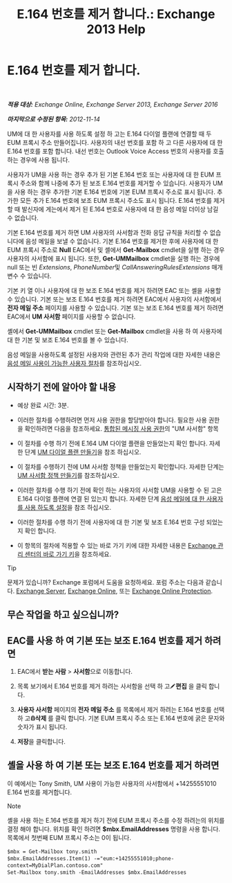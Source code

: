 ﻿---
title: 'E.164 번호를 제거 합니다.: Exchange 2013 Help'
TOCTitle: E.164 번호를 제거 합니다.
ms:assetid: 17941918-7dc5-41a0-b540-09f2f907362b
ms:mtpsurl: https://technet.microsoft.com/ko-kr/library/JJ662759(v=EXCHG.150)
ms:contentKeyID: 50555949
ms.date: 05/22/2018
mtps_version: v=EXCHG.150
ms.translationtype: MT
---

# E.164 번호를 제거 합니다.

 

_**적용 대상:** Exchange Online, Exchange Server 2013, Exchange Server 2016_

_**마지막으로 수정된 항목:** 2012-11-14_

UM에 대 한 사용자를 사용 하도록 설정 하 고는 E.164 다이얼 플랜에 연결할 때 두 EUM 프록시 주소 만들어집니다. 사용자의 내선 번호를 포함 하 고 다른 사용자에 대 한 E.164 번호를 포함 합니다. 내선 번호는 Outlook Voice Access 번호의 사용자를 호출 하는 경우에 사용 됩니다.

사용자가 UM을 사용 하는 경우 추가 된 기본 E.164 번호 또는 사용자에 대 한 EUM 프록시 주소와 함께 나중에 추가 된 보조 E.164 번호를 제거할 수 있습니다. 사용자가 UM을 사용 하는 경우 추가한 기본 E.164 번호에 기본 EUM 프록시 주소로 표시 됩니다. 추가한 모든 추가 E.164 번호에 보조 EUM 프록시 주소도 표시 됩니다. E.164 번호를 제거할 때 발신자에 게는에서 제거 된 E.164 번호로 사용자에 대 한 음성 메일 더이상 남길 수 없습니다.

기본 E.164 번호를 제거 하면 UM 사용자의 사서함과 전화 응답 규칙을 처리할 수 없습니다에 음성 메일을 보낼 수 없습니다. 기본 E.164 번호를 제거한 후에 사용자에 대 한 EUM 프록시 주소로 **Null** EAC에서 및 셸에서 **Get-Mailbox** cmdlet을 실행 하는 경우 사용자의 사서함에 표시 됩니다. 또한, **Get-UMMailbox** cmdlet을 실행 하는 경우에 null 또는 빈 *Extensions*, *PhoneNumber*및 *CallAnsweringRulesExtensions* 매개 변수 수 있습니다.

기본 키 열 이나 사용자에 대 한 보조 E.164 번호를 제거 하려면 EAC 또는 셸을 사용할 수 있습니다. 기본 또는 보조 E.164 번호를 제거 하려면 EAC에서 사용자의 사서함에서 **전자 메일 주소** 페이지를 사용할 수 있습니다. 기본 또는 보조 E.164 번호를 제거 하려면 EAC에서 **UM 사서함** 페이지를 사용할 수 없습니다.

셸에서 **Get-UMMailbox** cmdlet 또는 **Get-Mailbox** cmdlet을 사용 하 여 사용자에 대 한 기본 및 보조 E.164 번호를 볼 수 있습니다.

음성 메일을 사용하도록 설정된 사용자와 관련된 추가 관리 작업에 대한 자세한 내용은 [음성 메일 사용이 가능한 사용자 절차](voice-mail-enabled-user-procedures-exchange-2013-help.md)를 참조하십시오.

## 시작하기 전에 알아야 할 내용

  - 예상 완료 시간: 3분.

  - 이러한 절차를 수행하려면 먼저 사용 권한을 할당받아야 합니다. 필요한 사용 권한을 확인하려면 다음을 참조하세요. [통합된 메시징 사용 권한](unified-messaging-permissions-exchange-2013-help.md)의 "UM 사서함" 항목

  - 이 절차를 수행 하기 전에 E.164 UM 다이얼 플랜을 만들었는지 확인 합니다. 자세한 단계 [UM 다이얼 플랜 만들기](create-a-um-dial-plan-exchange-2013-help.md)을 참조 하십시오.

  - 이 절차를 수행하기 전에 UM 사서함 정책을 만들었는지 확인합니다. 자세한 단계는 [UM 사서함 정책 만들기](create-a-um-mailbox-policy-exchange-2013-help.md)를 참조하십시오.

  - 이러한 절차를 수행 하기 전에 확인 하는 사용자의 사서함 UM을 사용할 수 된 고은 E.164 다이얼 플랜에 연결 된 있는지 합니다. 자세한 단계 [음성 메일에 대 한 사용자를 사용 하도록 설정](enable-a-user-for-voice-mail-exchange-2013-help.md)을 참조 하십시오.

  - 이러한 절차를 수행 하기 전에 사용자에 대 한 기본 및 보조 E.164 번호 구성 되었는지 확인 합니다.

  - 이 항목의 절차에 적용할 수 있는 바로 가기 키에 대한 자세한 내용은 [Exchange 관리 센터의 바로 가기 키](keyboard-shortcuts-in-the-exchange-admin-center-exchange-online-protection-help.md)을 참조하세요.


> [!TIP]
> 문제가 있습니까? Exchange 포럼에서 도움을 요청하세요. 포럼 주소는 다음과 같습니다. <A href="https://go.microsoft.com/fwlink/p/?linkid=60612">Exchange Server</A>, <A href="https://go.microsoft.com/fwlink/p/?linkid=267542">Exchange Online</A>, 또는 <A href="https://go.microsoft.com/fwlink/p/?linkid=285351">Exchange Online Protection</A>.



## 무슨 작업을 하고 싶으십니까?

## EAC를 사용 하 여 기본 또는 보조 E.164 번호를 제거 하려면

1.  EAC에서 **받는 사람** \> **사서함**으로 이동합니다.

2.  목록 보기에서 E.164 번호를 제거 하려는 사서함을 선택 하 고![편집 아이콘](images/JJ218640.6f53ccb2-1f13-4c02-bea0-30690e6ea71d(EXCHG.150).gif "편집 아이콘")**편집** 을 클릭 합니다.

3.  **사용자 사서함** 페이지의 **전자 메일 주소** 를 목록에서 제거 하려는 E.164 번호를 선택 하 고![삭제 아이콘](images/Dd979797.14f639f6-61e8-4418-bbfb-0db14de9d2f5(EXCHG.150).gif "삭제 아이콘")**삭제** 를 클릭 합니다. 기본 EUM 프록시 주소 또는 E.164 번호에 굵은 문자와 숫자가 표시 됩니다.

4.  **저장**을 클릭합니다.

## 셸을 사용 하 여 기본 또는 보조 E.164 번호를 제거 하려면

이 예에서는 Tony Smith, UM 사용이 가능한 사용자의 사서함에서 +14255551010 E.164 번호를 제거합니다.


> [!NOTE]
> 셸을 사용 하는 E.164 번호를 제거 하기 전에 EUM 프록시 주소를 수정 하려는의 위치를 결정 해야 합니다. 위치를 확인 하려면 <STRONG>$mbx.EmailAddresses</STRONG> 명령을 사용 합니다. 목록에서 첫번째 EUM 프록시 주소는 0이 됩니다.



    $mbx = Get-Mailbox tony.smith
    $mbx.EmailAddresses.Item(1) -="eum:+14255551010;phone-context=MyDialPlan.contoso.com"
    Set-Mailbox tony.smith -EmailAddresses $mbx.EmailAddresses

